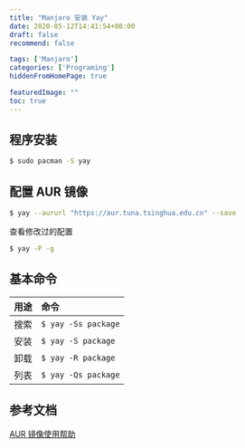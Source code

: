 ```yaml
---
title: "Manjaro 安装 Yay"
date: 2020-05-12T14:41:54+08:00
draft: false
recommend: false

tags: ['Manjaro']
categories: ['Programing']
hiddenFromHomePage: true

featuredImage: ""
toc: true
---
```


<!--more-->

## 程序安装

```bash
$ sudo pacman -S yay
```

## 配置 AUR 镜像

```bash
$ yay --aururl "https://aur.tuna.tsinghua.edu.cn" --save
```

查看修改过的配置

```bash
$ yay -P -g
```

## 基本命令

| 用途 | 命令                |
| :--- | :------------------ |
| 搜索 | `$ yay -Ss package` |
| 安装 | `$ yay -S package`  |
| 卸载 | `$ yay -R package`  |
| 列表 | `$ yay -Qs package` |

## 参考文档

[AUR 镜像使用帮助](https://mirrors.tuna.tsinghua.edu.cn/help/AUR/)